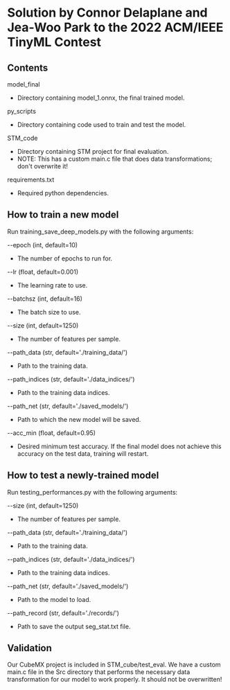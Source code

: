 # Solution by Connor Delaplane and Jea-Woo Park to the 2022 ACM/IEEE TinyML Contest

## Contents

model_final
- Directory containing model_1.onnx, the final trained model.

py_scripts
- Directory containing code used to train and test the model.

STM_code
- Directory containing STM project for final evaluation.
- NOTE: This has a custom main.c file that does data transformations; don't overwrite it!

requirements.txt
- Required python dependencies.

## How to train a new model

Run training_save_deep_models.py with the following arguments:

--epoch (int, default=10)
- The number of epochs to run for.

--lr (float, default=0.001)
- The learning rate to use.

--batchsz (int, default=16)
- The batch size to use.

--size (int, default=1250)
- The number of features per sample.

--path_data (str, default='./training_data/') 
- Path to the training data.

--path_indices (str, default='./data_indices/') 
- Path to the training data indices.

--path_net (str, default='./saved_models/')
- Path to which the new model will be saved.

--acc_min (float, default=0.95)
- Desired minimum test accuracy.  If the final model does not achieve this accuracy on the test data, training will restart.

## How to test a newly-trained model

Run testing_performances.py with the following arguments:

--size (int, default=1250)
- The number of features per sample.

--path_data (str, default='./training_data/') 
- Path to the training data.

--path_indices (str, default='./data_indices/') 
- Path to the training data indices.

--path_net (str, default='./saved_models/')
- Path to the model to load.

--path_record (str, default='./records/') 
- Path to save the output seg_stat.txt file.

## Validation

Our CubeMX project is included in STM_cube/test_eval.  We have a custom main.c file in the Src directory that performs the necessary data transformation for our model to work properly.  It should not be overwritten!

